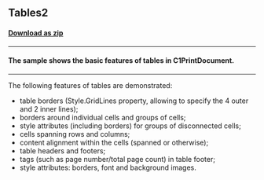 ## Tables2
#### [Download as zip](https://grapecity.github.io/DownGit/#/home?url=https://github.com/GrapeCity/ComponentOne-WinForms-Samples/tree/master/NetFramework\PrintDocument\CS\Tables2)
____
#### The sample shows the basic features of tables in C1PrintDocument.
____
The following features of tables are demonstrated:

* table borders (Style.GridLines property, allowing to specify the 4 outer and 2 inner lines);
* borders around individual cells and groups of cells;
* style attributes (including borders) for groups of disconnected cells;
* cells spanning rows and columns;
* content alignment within the cells (spanned or otherwise);
* table headers and footers;
* tags (such as page number/total page count) in table footer;
* style attributes: borders, font and background images.
